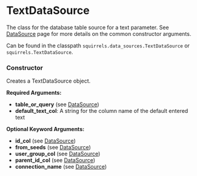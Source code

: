 # TextDataSource

The class for the database table source for a text parameter. See [DataSource] page for more details on the common constructor arguments.

Can be found in the classpath `squirrels.data_sources.TextDataSource` or `squirrels.TextDataSource`.

### Constructor

Creates a TextDataSource object.

**Required Arguments:**

- **table_or_query** (see [DataSource])
- **default_text_col**: A string for the column name of the default entered text

**Optional Keyword Arguments:**

- **id_col** (see [DataSource])
- **from_seeds** (see [DataSource])
- **user_group_col** (see [DataSource])
- **parent_id_col** (see [DataSource])
- **connection_name** (see [DataSource])


[DataSource]: ./DataSource